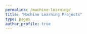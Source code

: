 ```yaml
---
permalink: /machine-learning/
title: "Machine Learning Projects"
type: pages
author_profile: true
---
```

